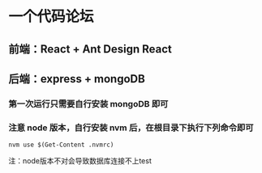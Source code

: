# 一个代码论坛

## 前端：React + Ant Design React
## 后端：express + mongoDB

### 第一次运行只需要自行安装 mongoDB 即可

### 注意 node 版本，自行安装 nvm 后，在根目录下执行下列命令即可
```shell
nvm use $(Get-Content .nvmrc)
```
注：node版本不对会导致数据库连接不上test